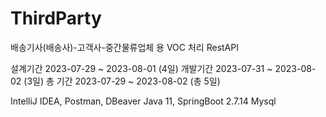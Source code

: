 # ThirdParty
배송기사(배송사)-고객사-중간물류업체 용 VOC 처리 RestAPI

설계기간 2023-07-29 ~ 2023-08-01 (4일)
개발기간 2023-07-31 ~  2023-08-02 (3일)
총 기간 2023-07-29 ~  2023-08-02 (총 5일)


IntelliJ IDEA, Postman, DBeaver
Java 11, SpringBoot 2.7.14
Mysql
